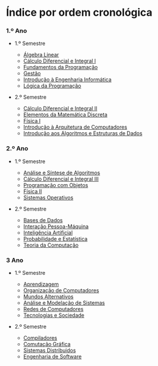 # Índice por ordem cronológica

### 1.º Ano

- 1.º Semestre
  - [Álgebra Linear](/linear_algebra/)
  - [Cálculo Diferencial e Integral I](/differential_and_integral_calculus_i/)
  - [Fundamentos da Programação](/foundations_of_programming/)
  - [Gestão](/management/)
  - [Introdução à Engenharia Informática](/)
  - [Lógica da Programação](/logic_for_programming/)

- 2.º Semestre
  - [Cálculo Diferencial e Integral II](/differential_and_integral_calculus_ii/)
  - [Elementos da Matemática Discreta](/elements_of_discrete_mathematics/)
  - [Física I](/physics_i/)
  - [Introdução à Arquitetura de Computadores](/introduction_computer_architecture/)
  - [Introdução aos Algoritmos e Estruturas de Dados](/introduction_to_algorithms_and_data_structures/)

### 2.º Ano

- 1.º Semestre
  - [Análise e Síntese de Algoritmos](/analysis_and_synthesis_of_algorithms/)
  - [Cálculo Diferencial e Integral III](/differential_and_integral_calculus_iii/)
  - [Programação com Objetos](/object_oriented_programming/)
  - [Física II](/physics_ii/)
  - [Sistemas Operativos](/operating_systems/)

- 2.º Semestre
    - [Bases de Dados](/databases/)
    - [Interação Pessoa-Máquina](/human_computer_interaction/)
    - [Inteligência Artificial](/artificial_intelligence/)
    - [Probabilidade e Estatística](/probability_and_statistics/)
    - [Teoria da Computação](/theory_of_computation/)

### 3 Ano

- 1.º Semestre
  - [Aprendizagem](/machine_learning/)
  - [Organização de Computadores](/computer_organization/)
  - [Mundos Alternativos](/alternative_worlds/)
  - [Análise e Modelação de Sistemas](/systems_analysis_and_modeling/)
  - [Redes de Computadores](/computer_networks/)
  - [Tecnologias e Sociedade](/technology_and_society/)
  
- 2.º Semestre
  - [Compiladores](/compilers/)
  - [Comutação Gráfica](/computer_graphics/)
  - [Sistemas Distribuidos](/distributed_systems/)
  - [Engenharia de Software](/software_engineering/)